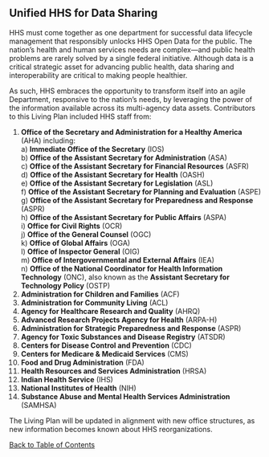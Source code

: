 ## Unified HHS for Data Sharing  

HHS must come together as one department for successful data lifecycle management that responsibly unlocks HHS Open Data for the public. The nation’s health and human 
services needs are complex—and public health problems are rarely solved by a single federal initiative. Although data is a critical strategic asset for advancing public 
health, data sharing and interoperability are critical to making people healthier.  

As such, HHS embraces the opportunity to transform itself into an agile Department, responsive to the nation’s needs, by leveraging the power of the information available 
across its multi-agency data assets. Contributors to this Living Plan included HHS staff from:  

1. __Office of the Secretary and Administration for a Healthy America__ (AHA) including:  
   a)   __Immediate Office of the Secretary__ (IOS)  
   b)   __Office of the Assistant Secretary for Administration__ (ASA)  
   c)   __Office of the Assistant Secretary for Financial Resources__ (ASFR)  
   d)   __Office of the Assistant Secretary for Health__ (OASH)  
   e)   __Office of the Assistant Secretary for Legislation__ (ASL)  
   f)   __Office of the Assistant Secretary for Planning and Evaluation__ (ASPE)  
   g)   __Office of the Assistant Secretary for Preparedness and Response__ (ASPR)  
   h)   __Office of the Assistant Secretary for Public Affairs__ (ASPA)  
   i)   __Office for Civil Rights__ (OCR)  
   j)   __Office of the General Counsel__ (OGC)  
   k)   __Office of Global Affairs__ (OGA)  
   l)   __Office of Inspector General__ (OIG)  
   m)   __Office of Intergovernmental and External Affairs__ (IEA)  
   n)   __Office of the National Coordinator for Health Information Technology__ (ONC), also known as the __Assistant Secretary for Technology Policy__ (OSTP)  
2.  __Administration for Children and Families__ (ACF)
3.  __Administration for Community Living__ (ACL)
4.  __Agency for Healthcare Research and Quality__ (AHRQ)
5.  __Advanced Research Projects Agency for Health__ (ARPA-H)
6.  __Administration for Strategic Preparedness and Response__ (ASPR)
7.  __Agency for Toxic Substances and Disease Registry__ (ATSDR)
8.  __Centers for Disease Control and Prevention__ (CDC)
9.  __Centers for Medicare & Medicaid Services__ (CMS)
10. __Food and Drug Administration__ (FDA)
11. __Health Resources and Services Administration__ (HRSA)
12. __Indian Health Service__ (IHS)
13. __National Institutes of Health__ (NIH)
14. __Substance Abuse and Mental Health Services Administration__ (SAMHSA)

The Living Plan will be updated in alignment with new office structures, as new information becomes known about HHS reorganizations.

[Back to Table of Contents](#table-of-contents)
